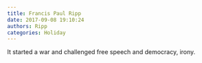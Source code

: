 ```yaml
---
title: Francis Paul Ripp
date: 2017-09-08 19:10:24
authors: Ripp
categories: Holiday
---
```


 It started a war and challenged free speech and democracy, irony.